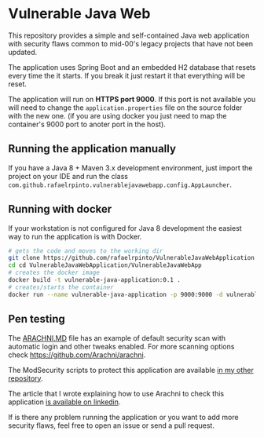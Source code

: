 # Vulnerable Java Web 

This repository provides a simple and self-contained Java web application with security flaws common to mid-00's legacy projects that have not been updated.

The application uses Spring Boot and an embedded H2 database that resets every time the it starts. If you break it just restart it that everything will be reset.

The application will run on **HTTPS port 9000**. If this port is not available you will need to change the `application.properties` file on the source folder with the new one. (if you are using docker you just need to map the container's 9000 port to anoter port in the host).

## Running the application manually

If you have a Java 8 + Maven 3.x development environment, just import the project on your IDE and run the class `com.github.rafaelrpinto.vulnerablejavawebapp.config.AppLauncher`.

## Running with docker

If your workstation is not configured for Java 8 development the easiest way to run the application is with Docker.

```bash
# gets the code and moves to the working dir
git clone https://github.com/rafaelrpinto/VulnerableJavaWebApplication
cd cd VulnerableJavaWebApplication/VulnerableJavaWebApp
# creates the docker image
docker build -t vulnerable-java-application:0.1 .
# creates/starts the container
docker run --name vulnerable-java-application -p 9000:9000 -d vulnerable-java-application:0.1
```
## Pen testing

The [ARACHNI.MD](https://github.com/rafaelrpinto/VulnerableJavaWebApplication/blob/master/ARACHNI.MD) file has an example of default security scan with automatic login and other tweaks enabled. For more scanning options check https://github.com/Arachni/arachni.

The ModSecurity scripts to protect this application are available [in my other repository](https://github.com/rafaelrpinto/ModSecurityScripts).

The article that I wrote explaining how to use Arachni to check this application [is available on linkedin](https://www.linkedin.com/pulse/identifying-security-flaws-legacy-web-applications-arachni-pinto). 

If is there any problem running the application or you want to add more security flaws, feel free to open an issue or send a pull request.
